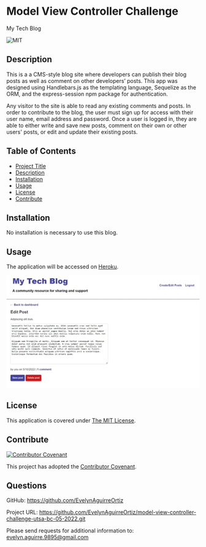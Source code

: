 # Model View Controller Challenge
My Tech Blog

![MIT](https://img.shields.io/badge/License-MIT-yellow.svg)

## Description

This is a a CMS-style blog site where developers can publish their blog posts as well as comment on other developers’ posts. This app was designed using Handlebars.js as the templating language, Sequelize as the ORM, and the express-session npm package for authentication.

Any visitor to the site is able to read any existing comments and posts. In order to contribute to the blog, the user must sign up for access with their user name, email address and password. Once a user is logged in, they are able to either write and save new posts, comment on their own or other users' posts, or edit and update their existing posts.

## Table of Contents

- [Project Title](#model-view-controller-challenge)
- [Description](#description)
- [Installation](#installation)
- [Usage](#usage)
- [License](#license)
- [Contribute](#contribute)

## Installation

No installation is necessary to use this blog.

## Usage

The application will be accessed on [Heroku](https://vast-retreat-56834.herokuapp.com/).

![](./assets/images/MVC-screenshot.jpg)

## License

This application is covered under [The MIT License](https://opensource.org/licenses/MIT).

## Contribute

[![Contributor Covenant](https://img.shields.io/badge/Contributor%20Covenant-2.1-4baaaa.svg)](code_of_conduct.md)

This project has adopted the [Contributor Covenant](https://www.contributor-covenant.org/).

## Questions

GitHub:
<https://github.com/EvelynAguirreOrtiz>

Project URL:
https://github.com/EvelynAguirreOrtiz/model-view-controller-challenge-utsa-bc-05-2022.git

Please send requests for additional information to:
<evelyn.aguirre.9895@gmail.com>

